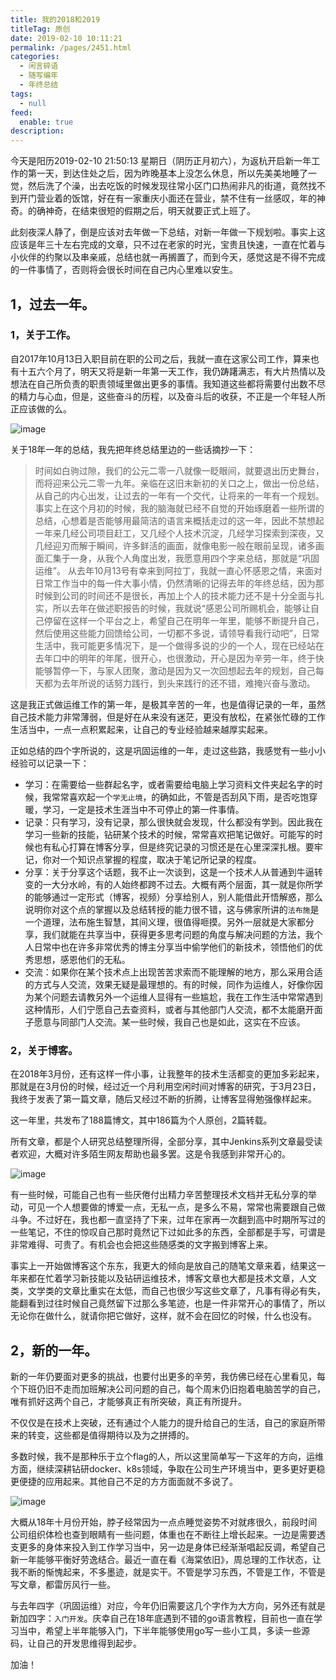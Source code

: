 ```yaml
---
title: 我的2018和2019
titleTag: 原创
date: 2019-02-10 10:11:21
permalink: /pages/2451.html
categories: 
  - 闲言碎语
  - 随写编年
  - 年终总结
tags: 
  - null
feed: 
  enable: true
description: 
---
```


今天是阳历2019-02-10 21:50:13 星期日（阴历正月初六），为返杭开启新一年工作的第一天，到达住处之后，因为昨晚基本上没怎么休息，所以先美美地睡了一觉，然后洗了个澡，出去吃饭的时候发现往常小区门口热闹非凡的街道，竟然找不到开门营业着的饭馆，好在有一家重庆小面还在营业，禁不住有一丝感叹，年的神奇。的确神奇，在结束很短的假期之后，明天就要正式上班了。

此刻夜深人静了，倒是应该对去年做一下总结，对新一年做一下规划啦。事实上这应该是年三十左右完成的文章，只不过在老家的时光，宝贵且快速，一直在忙着与小伙伴的约聚以及串亲戚，总结也就一再搁置了，而到今天，感觉这是不得不完成的一件事情了，否则将会很长时间在自己内心里难以安生。

## 1，过去一年。

### 1，关于工作。

自2017年10月13日入职目前在职的公司之后，我就一直在这家公司工作，算来也有十五六个月了，明天又将是新一年第一天工作，我仍踌躇满志，有大片热情以及想法在自己所负责的职责领域里做出更多的事情。我知道这些都将需要付出数不尽的精力与心血，但是，这些奋斗的历程，以及奋斗后的收获，不正是一个年轻人所正应该做的么。

![image](http://t.eryajf.net/imgs/2021/09/2ae2a4b73723f8c6.jpg)

关于18年一年的总结，我先把年终总结里边的一些话摘抄一下：

> 时间如白驹过隙，我们的公元二零一八就像一眨眼间，就要退出历史舞台，而将迎来公元二零一九年。亲临在这旧末新初的关口之上，做出一份总结，从自己的内心出发，让过去的一年有一个交代，让将来的一年有一个规划。
> 事实上在这个月初的时候，我的脑海就已经不自觉的开始琢磨着一些所谓的总结，心想着是否能够用最简洁的语言来概括走过的这一年，因此不禁想起一年来几经公司项目赶工，又几经个人技术沉淀，几经学习探索到深夜，又几经迎刃而解于瞬间，许多鲜活的画面，就像电影一般在眼前呈现，诸多画面汇集于一身，从我个人角度出发，我愿意用四个字来总结，那就是“巩固运维”。
> 从去年10月13号有幸来到阿拉丁，我就一直心怀感恩之情，来面对日常工作当中的每一件大事小情，仍然清晰的记得去年的年终总结，因为那时候到公司的时间还不是很长，再加上个人的技术能力还不是十分全面与扎实，所以去年在做述职报告的时候，我就说“感恩公司所赐机会，能够让自己停留在这样一个平台之上，希望自己在明年一年里，能够不断提升自己，然后使用这些能力回馈给公司，一切都不多说，请领导看我行动吧”，日常生活中，我可能更多情况下，是一个做得多说的少的一个人，现在已经站在去年口中的明年的年尾，很开心，也很激动，开心是因为辛劳一年，终于快能够暂停一下，与家人团聚，激动是因为又一次回想起去年的规划，自己每天都为去年所说的话努力践行，到头来践行的还不错，难掩兴奋与激动。

这是我正式做运维工作的第一年，是极其辛苦的一年，也是值得记录的一年，虽然自己技术能力非常薄弱，但是好在从来没有迷茫，更没有放松，在紧张忙碌的工作生活当中，一点一点积累起来，让自己的专业经验越来越厚实起来。

正如总结的四个字所说的，这是巩固运维的一年，走过这些路，我感觉有一些小小经验可以记录一下：

- 学习：在需要给一些群起名字，或者需要给电脑上学习资料文件夹起名字的时候，我常常喜欢起一个`学无止境`，的确如此，不管是否刮风下雨，是否吃饱穿暖，学习，一定是技术生涯当中不可停止的第一件事情。
- 记录：只有学习，没有记录，那么很快就会发现，什么都没有学到。因此我在学习一些新的技能，钻研某个技术的时候，常常喜欢把笔记做好。可能写的时候也有私心打算在博客分享，但是终究记录的习惯还是在心里深深扎根。要牢记，你对一个知识点掌握的程度，取决于笔记所记录的程度。
- 分享：关于分享这个话题，我不止一次谈到，这是一个技术人从普通到牛逼转变的一大分水岭，有的人始终都跨不过去。大概有两个层面，其一就是你所学的能够通过一定形式（博客，视频）分享给别人，别人能借此开悟解惑，那么说明你对这个点的掌握以及总结转授的能力很不错，这与佛家所讲的`法布施`是一个道理，法布施生智慧，其间义理，很值得咂摸。另外一层就是大家都分享，我们就能在共享当中，获得更多思考问题的角度与解决问题的方法，我个人日常中也在许多非常优秀的博主分享当中偷学他们的新技术，领悟他们的优秀思想，感恩他们的无私。
- 交流：如果你在某个技术点上出现苦苦求索而不能理解的地方，那么采用合适的方式与人交流，效果无疑是最理想的。有的时候，同作为运维人，好像你因为某个问题去请教另外一个运维人显得有一些尴尬，我在工作生活中常常遇到这种情形，人们宁愿自己去查资料，或者与其他部门人交流，都不太能磨开面子愿意与同部门人交流。某一些时候，我自己也是如此，这实在不应该。

### 2，关于博客。

在2018年3月份，还有这样一件小事，让我整年的技术生活都变的更加多彩起来，那就是在3月份的时候，经过近一个月利用空闲时间对博客的研究，于3月23日，我终于发表了第一篇文章，随后又经过不断的折腾，让博客显得勉强像样起来。

这一年里，共发布了188篇博文，其中186篇为个人原创，2篇转载。

所有文章，都是个人研究总结整理所得，全部分享，其中Jenkins系列文章最受读者欢迎，大概对许多陌生网友帮助也最多罢。这是令我感到非常开心的。

![image](http://t.eryajf.net/imgs/2021/09/a2ea1efef693bde1.jpg)

有一些时候，可能自己也有一些厌倦付出精力辛苦整理技术文档并无私分享的举动，可见一个人想要做的博爱一点，无私一点，是多么不易，常常也需要跟自己做斗争。不过好在，我也都一直坚持了下来，过年在家再一次翻到高中时期所写过的一些笔记，不住的惊叹自己那时竟然记下过如此多的东西，全部都是手写，可谓是非常难得、可贵了。有机会也会把这些随感类的文字搬到博客上来。

事实上一开始做博客这个东东，我更大的倾向是放自己的随笔文章来着，结果这一年来都在忙着学习新技能以及钻研运维技术，博客文章也大都是技术文章，人文类，文学类的文章比重实在太低，而自己也很少写这些文章了，凡事有得必有失，能翻看到过往时候自己竟然留下过那么多笔迹，也是一件非常开心的事情了，所以无论你在做什么，就请你把它做好，这样，就不会在回忆的时候，什么也没有。

## 2，新的一年。

新的一年仍要面对更多的挑战，也要付出更多的辛劳，我仿佛已经在心里看见，每个下班仍旧不走而加班解决公司问题的自己，每个周末仍旧抱着电脑苦学的自己，唯有抓好这两个自己，才能够真正有所突破，真正有所提升。

不仅仅是在技术上突破，还有通过个人能力的提升给自己的生活，自己的家庭所带来的转变，这些都是值得期待以及为之拼搏的。

多数时候，我不是那种乐于立个flag的人，所以这里简单写一下这年的方向，运维方面，继续深耕钻研docker、k8s领域，争取在公司生产环境当中，更多更好更稳更便捷的应用起来。其他自己不足的方方面面就不多说了。

![image](http://t.eryajf.net/imgs/2021/09/aa5d3ebf60cadfec.jpg)

大概从18年十月份开始，脖子经常因为一点点睡觉姿势不对就疼很久，前段时间公司组织体检也查到眼睛有一些问题，体重也在不断往上增长起来。一边是需要透支更多的身体来投入到工作学习当中，另一边是身体已经渐渐唱起反调，希望自己新一年能够平衡好劳逸结合。最近一直在看《海棠依旧》，周总理的工作状态，让我不断的惭愧起来，不多墨迹，就是实干。不管是学习东西，不管是工作，不管是写文章，都雷厉风行一些。

与去年四字（巩固运维）对应，今年仍旧需要这几个字作为大方向，另外还有就是新加四字：`入门开发`。庆幸自己在18年底遇到不错的go语言教程，目前也一直在学习当中，希望上半年能够入门，下半年能够使用go写一些小工具，多读一些源码，让自己的开发思维得到起步。

加油！
